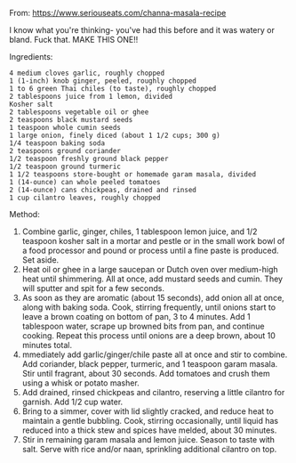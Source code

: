 From: https://www.seriouseats.com/channa-masala-recipe

I know what you're thinking- you've had this before and it was watery or bland. Fuck that. MAKE THIS ONE!!

Ingredients:

    4 medium cloves garlic, roughly chopped
    1 (1-inch) knob ginger, peeled, roughly chopped
    1 to 6 green Thai chiles (to taste), roughly chopped
    2 tablespoons juice from 1 lemon, divided
    Kosher salt
    2 tablespoons vegetable oil or ghee
    2 teaspoons black mustard seeds
    1 teaspoon whole cumin seeds
    1 large onion, finely diced (about 1 1/2 cups; 300 g)
    1/4 teaspoon baking soda
    2 teaspoons ground coriander
    1/2 teaspoon freshly ground black pepper
    1/2 teaspoon ground turmeric
    1 1/2 teaspoons store-bought or homemade garam masala, divided
    1 (14-ounce) can whole peeled tomatoes
    2 (14-ounce) cans chickpeas, drained and rinsed
    1 cup cilantro leaves, roughly chopped

Method:

1. Combine garlic, ginger, chiles, 1 tablespoon lemon juice, and 1/2 teaspoon kosher salt in a mortar and pestle or in the small work bowl of a food processor and pound or process until a fine paste is produced. Set aside.
2. Heat oil or ghee in a large saucepan or Dutch oven over medium-high heat until shimmering. All at once, add mustard seeds and cumin. They will sputter and spit for a few seconds.
3. As soon as they are aromatic (about 15 seconds), add onion all at once, along with baking soda. Cook, stirring frequently, until onions start to leave a brown coating on bottom of pan, 3 to 4 minutes. Add 1 tablespoon water, scrape up browned bits from pan, and continue cooking. Repeat this process until onions are a deep brown, about 10 minutes total.
4. mmediately add garlic/ginger/chile paste all at once and stir to combine. Add coriander, black pepper, turmeric, and 1 teaspoon garam masala. Stir until fragrant, about 30 seconds. Add tomatoes and crush them using a whisk or potato masher.
5. Add drained, rinsed chickpeas and cilantro, reserving a little cilantro for garnish. Add 1/2 cup water.
6. Bring to a simmer, cover with lid slightly cracked, and reduce heat to maintain a gentle bubbling. Cook, stirring occasionally, until liquid has reduced into a thick stew and spices have melded, about 30 minutes.
7. Stir in remaining garam masala and lemon juice. Season to taste with salt. Serve with rice and/or naan, sprinkling additional cilantro on top. 
